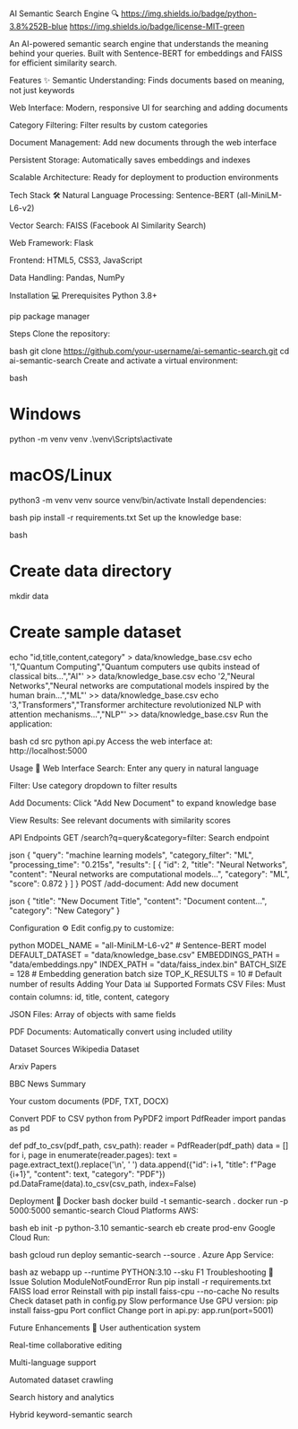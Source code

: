 
AI Semantic Search Engine 🔍
https://img.shields.io/badge/python-3.8%252B-blue
https://img.shields.io/badge/license-MIT-green

An AI-powered semantic search engine that understands the meaning behind your queries. Built with Sentence-BERT for embeddings and FAISS for efficient similarity search.

Features ✨
Semantic Understanding: Finds documents based on meaning, not just keywords

Web Interface: Modern, responsive UI for searching and adding documents

Category Filtering: Filter results by custom categories

Document Management: Add new documents through the web interface

Persistent Storage: Automatically saves embeddings and indexes

Scalable Architecture: Ready for deployment to production environments

Tech Stack 🛠️
Natural Language Processing: Sentence-BERT (all-MiniLM-L6-v2)

Vector Search: FAISS (Facebook AI Similarity Search)

Web Framework: Flask

Frontend: HTML5, CSS3, JavaScript

Data Handling: Pandas, NumPy


Installation 💻
Prerequisites
Python 3.8+

pip package manager

Steps
Clone the repository:

bash
git clone https://github.com/your-username/ai-semantic-search.git
cd ai-semantic-search
Create and activate a virtual environment:

bash
# Windows
python -m venv venv
.\venv\Scripts\activate

# macOS/Linux
python3 -m venv venv
source venv/bin/activate
Install dependencies:

bash
pip install -r requirements.txt
Set up the knowledge base:

bash
# Create data directory
mkdir data

# Create sample dataset
echo "id,title,content,category" > data/knowledge_base.csv
echo '1,"Quantum Computing","Quantum computers use qubits instead of classical bits...","AI"' >> data/knowledge_base.csv
echo '2,"Neural Networks","Neural networks are computational models inspired by the human brain...","ML"' >> data/knowledge_base.csv
echo '3,"Transformers","Transformer architecture revolutionized NLP with attention mechanisms...","NLP"' >> data/knowledge_base.csv
Run the application:

bash
cd src
python api.py
Access the web interface at: http://localhost:5000

Usage 🚀
Web Interface
Search: Enter any query in natural language

Filter: Use category dropdown to filter results

Add Documents: Click "Add New Document" to expand knowledge base

View Results: See relevant documents with similarity scores

API Endpoints
GET /search?q=query&category=filter: Search endpoint

json
{
  "query": "machine learning models",
  "category_filter": "ML",
  "processing_time": "0.215s",
  "results": [
    {
      "id": 2,
      "title": "Neural Networks",
      "content": "Neural networks are computational models...",
      "category": "ML",
      "score": 0.872
    }
  ]
}
POST /add-document: Add new document


json
{
  "title": "New Document Title",
  "content": "Document content...",
  "category": "New Category"
}


Configuration ⚙️
Edit config.py to customize:

python
MODEL_NAME = "all-MiniLM-L6-v2"       # Sentence-BERT model
DEFAULT_DATASET = "data/knowledge_base.csv"
EMBEDDINGS_PATH = "data/embeddings.npy"
INDEX_PATH = "data/faiss_index.bin"
BATCH_SIZE = 128                      # Embedding generation batch size
TOP_K_RESULTS = 10                    # Default number of results
Adding Your Data 📊
Supported Formats
CSV Files: Must contain columns: id, title, content, category

JSON Files: Array of objects with same fields

PDF Documents: Automatically convert using included utility

Dataset Sources
Wikipedia Dataset

Arxiv Papers

BBC News Summary

Your custom documents (PDF, TXT, DOCX)

Convert PDF to CSV
python
from PyPDF2 import PdfReader
import pandas as pd

def pdf_to_csv(pdf_path, csv_path):
    reader = PdfReader(pdf_path)
    data = []
    for i, page in enumerate(reader.pages):
        text = page.extract_text().replace('\n', ' ')
        data.append({"id": i+1, "title": f"Page {i+1}", "content": text, "category": "PDF"})
    pd.DataFrame(data).to_csv(csv_path, index=False)



Deployment 🚢
Docker
bash
docker build -t semantic-search .
docker run -p 5000:5000 semantic-search
Cloud Platforms
AWS:

bash
eb init -p python-3.10 semantic-search
eb create prod-env
Google Cloud Run:

bash
gcloud run deploy semantic-search --source .
Azure App Service:

bash
az webapp up --runtime PYTHON:3.10 --sku F1
Troubleshooting 🐛
Issue	Solution
ModuleNotFoundError	Run pip install -r requirements.txt
FAISS load error	Reinstall with pip install faiss-cpu --no-cache
No results	Check dataset path in config.py
Slow performance	Use GPU version: pip install faiss-gpu
Port conflict	Change port in api.py: app.run(port=5001)


Future Enhancements 🔮
User authentication system

Real-time collaborative editing

Multi-language support

Automated dataset crawling

Search history and analytics

Hybrid keyword-semantic search
